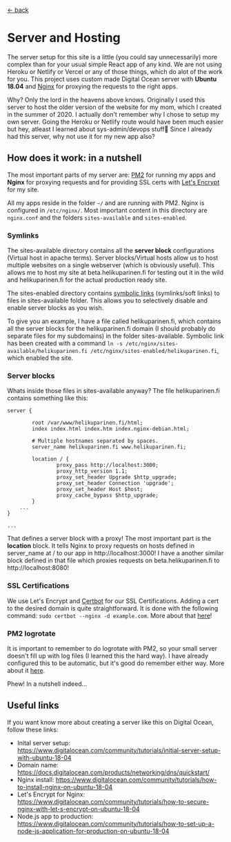 [<- back](./TOC.md)

# Server and Hosting

The server setup for this site is a little (you could say unnecessarily) more complex than for your usual simple React app of any kind. We are not using Heroku or Netlify or Vercel or any of those things, which do alot of the work for you. This project uses custom made Digital Ocean server with **Ubuntu 18.04** and [Nginx](https://www.nginx.com/) for proxying the requests to the right apps.

Why? Only the lord in the heavens above knows. Originally I used this server to host the older version of the website for my mom, which I created in the summer of 2020. I actually don't remember why I chose to setup my own server. Going the Heroku or Netlify route would have been much easier but hey, atleast I learned about sys-admin/devops stuff🙂 Since I already had this server, why not use it for my new app also?

## How does it work: in a nutshell

The most important parts of my server are: [PM2](https://pm2.keymetrics.io/) for running my apps and **Nginx** for proxying requests and for providing SSL certs with [Let's Encrypt](https://letsencrypt.org/) for my site.

All my apps reside in the folder `~/` and are running with PM2. Nginx is configured in `/etc/nginx/`. Most important content in this directory are `nginx.conf` and the folders `sites-available` and `sites-enabled`.

### Symlinks

The sites-available directory contains all the **server block** configurations (Virtual host in apache terms). Server blocks/Virtual hosts allow us to host multiple websites on a single webserver (which is obviously useful). This allows me to host my site at beta.helikuparinen.fi for testing out it in the wild and helikuparinen.fi for the actual production ready site.

The sites-enabled directory contains [symbolic links](https://www.howtogeek.com/287014/how-to-create-and-use-symbolic-links-aka-symlinks-on-linux/) (symlinks/soft links) to files in sites-available folder. This allows you to selectively disable and enable server blocks as you wish.

To give you an example, I have a file called helikuparinen.fi, which contains all the server blocks for the helikuparinen.fi domain (I should probably do separate files for my subdomains) in the folder sites-available. Symbolic link has been created with a command `ln -s /etc/nginx/sites-available/helikuparinen.fi /etc/nginx/sites-enabled/helikuparinen.fi`, which enabled the site.

### Server blocks

Whats inside those files in sites-available anyway? The file helikuparinen.fi contains something like this: 

```nginx
server {

        root /var/www/helikuparinen.fi/html;
        index index.html index.htm index.nginx-debian.html;

        # Multiple hostnames separated by spaces.
        server_name helikuparinen.fi www.helikuparinen.fi;

        location / {
                proxy_pass http://localhost:3000;
                proxy_http_version 1.1;
                proxy_set_header Upgrade $http_upgrade;
                proxy_set_header Connection 'upgrade';
                proxy_set_header Host $host;
                proxy_cache_bypass $http_upgrade;
        }
    ...
}

...
```

That defines a server block with a proxy! The most important part is the **location** block. It tells Nginx to proxy requests on hosts defined in server_name at / to our app in http://localhost:3000! I have a another similar block defined in that file which proxies requests on beta.helikuparinen.fi to http://localhost:8080!

### SSL Certifications

We use Let's Encrypt and [Certbot](https://certbot.eff.org/) for our SSL Certifications. Adding a cert to the desired domain is quite straightforward. It is done with the following command: `sudo certbot --nginx -d example.com`. More about that [here](https://www.digitalocean.com/community/tutorials/how-to-secure-nginx-with-let-s-encrypt-on-ubuntu-20-04)!

### PM2 logrotate

It is important to remember to do logrotate with PM2, so your small server doesn't fill up with log files (I learned this the hard way). I have already configured this to be automatic, but it's good do remember either way. More about it [here](https://www.digitalocean.com/community/tutorials/how-to-manage-logfiles-with-logrotate-on-ubuntu-16-04).

Phew! In a nutshell indeed...

## Useful links

If you want know more about creating a server like this on Digital Ocean, follow these links:

- Inital server setup: https://www.digitalocean.com/community/tutorials/initial-server-setup-with-ubuntu-18-04
- Domain name: https://docs.digitalocean.com/products/networking/dns/quickstart/
- Nginx install: https://www.digitalocean.com/community/tutorials/how-to-install-nginx-on-ubuntu-18-04
- Let's Encrypt for Nginx: https://www.digitalocean.com/community/tutorials/how-to-secure-nginx-with-let-s-encrypt-on-ubuntu-18-04
- Node.js app to production: https://www.digitalocean.com/community/tutorials/how-to-set-up-a-node-js-application-for-production-on-ubuntu-18-04

